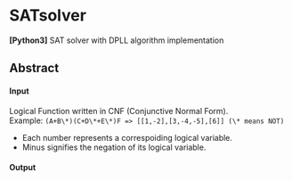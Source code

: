 # SATsolver
**[Python3]** SAT solver with DPLL algorithm implementation

## Abstract
  #### Input  
  Logical Function written in CNF (Conjunctive Normal Form).  
  Example: `(A+B\*)(C+D\*+E\*)F => [[1,-2],[3,-4,-5],[6]] (\* means NOT)`
  - Each number represents a correspoiding logical variable.
  - Minus signifies the negation of its logical variable.
  
  #### Output

